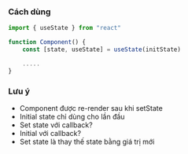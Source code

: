 ### Cách dùng

```jsx
import { useState } from "react"

function Component() {
    const [state, useState] = useState(initState)

    .....
}

```


### Lưu ý 
- Component được re-render sau khi setState
- Initial state chỉ dùng cho lần đầu
- Set state với callback?
- Initial với callback?
- Set state là thay thế state bằng giá trị mới
